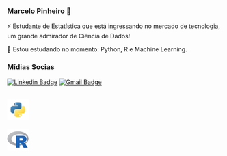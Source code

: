 ### Marcelo Pinheiro 👋

<!--
**MarcelloPinheiro/MarcelloPinheiro** is a ✨ _special_ ✨ repository because its `README.md` (this file) appears on your GitHub profile.

Here are some ideas to get you started:

- 🔭 I’m currently working on ...
- 🌱 I’m currently learning ...
- 👯 I’m looking to collaborate on ...
- 🤔 I’m looking for help with ...
- 💬 Ask me about ...
- 📫 How to reach me: ...
- 😄 Pronouns: ...
- ⚡ Fun fact: ...
--> ⚡ Estudante de Estatística que está ingressando no mercado de tecnologia, um grande admirador de Ciência de Dados!
🔭 Estou estudando no momento: Python, R e Machine Learning.

### Mídias Socias
[![Linkedin Badge](https://img.shields.io/badge/-LinkedIn-blue?style=flat-square&logo=Linkedin&logoColor=white&link=https:https://www.linkedin.com/in/marcelo-pinheiro-ba98201a1/)](https://www.linkedin.com/in/marcelo-pinheiro-ba98201a1/)
[![Gmail Badge](https://img.shields.io/badge/-Gmail-c14438?style=flat-square&logo=Gmail&logoColor=white&link=mailto:pinheiromarcelof22@gmail.com)](mailto:pinheiromarcelof22@gmail.com)

<code> 
<img height="50" src="https://raw.githubusercontent.com/github/explore/80688e429a7d4ef2fca1e82350fe8e3517d3494d/topics/python/python.png"> 
</code>
<code> 
<img height="50" src="https://raw.githubusercontent.com/github/explore/80688e429a7d4ef2fca1e82350fe8e3517d3494d/topics/r/r.png"> 
</code>

